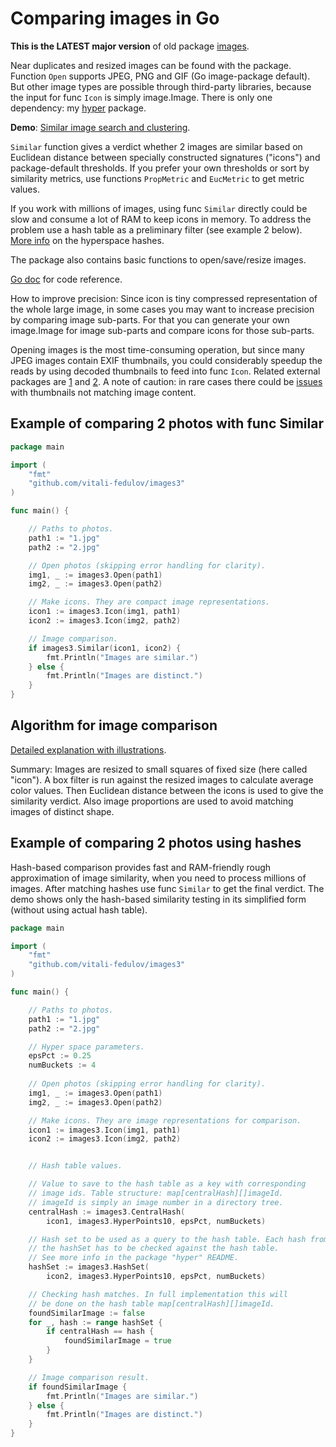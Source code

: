 # Comparing images in Go

**This is the LATEST major version** of old package [images](https://github.com/vitali-fedulov/images).

Near duplicates and resized images can be found with the package. Function `Open` supports JPEG, PNG and GIF (Go image-package default). But other image types are possible through third-party libraries, because the input for func `Icon` is simply image.Image. There is only one dependency: my [hyper](https://github.com/vitali-fedulov/hyper) package.

**Demo**: [Similar image search and clustering](https://similar.pictures).

`Similar` function gives a verdict whether 2 images are similar based on Euclidean distance between specially constructed signatures ("icons") and package-default thresholds. If you prefer your own thresholds or sort by similarity metrics, use functions `PropMetric` and `EucMetric` to get metric values.

If you work with millions of images, using func `Similar` directly could be slow and consume a lot of RAM to keep icons in memory. To address the problem use a hash table as a preliminary filter (see example 2 below). [More info](https://vitali-fedulov.github.io/algorithm-for-hashing-high-dimensional-float-vectors.html) on the hyperspace hashes.

The package also contains basic functions to open/save/resize images.

[Go doc](https://pkg.go.dev/github.com/vitali-fedulov/images3) for code reference.

How to improve precision: Since icon is tiny compressed representation of the whole large image, in some cases you may want to increase precision by comparing image sub-parts. For that you can generate your own image.Image for image sub-parts and compare icons for those sub-parts.

Opening images is the most time-consuming operation, but since many JPEG images contain EXIF thumbnails, you could considerably speedup the reads by using decoded thumbnails to feed into func `Icon`. Related external packages are [1](https://github.com/dsoprea/go-exif) and [2](https://github.com/rwcarlsen/goexif). A note of caution: in rare cases there could be [issues](https://security.stackexchange.com/questions/116552/the-history-of-thumbnails-or-just-a-previous-thumbnail-is-embedded-in-an-image/201785#201785) with thumbnails not matching image content.


## Example of comparing 2 photos with func Similar

```go
package main

import (
	"fmt"
	"github.com/vitali-fedulov/images3"
)

func main() {

	// Paths to photos.
	path1 := "1.jpg"
	path2 := "2.jpg"

	// Open photos (skipping error handling for clarity).
	img1, _ := images3.Open(path1)
	img2, _ := images3.Open(path2)

	// Make icons. They are compact image representations.
	icon1 := images3.Icon(img1, path1)
	icon2 := images3.Icon(img2, path2)

	// Image comparison.
	if images3.Similar(icon1, icon2) {
		fmt.Println("Images are similar.")
	} else {
		fmt.Println("Images are distinct.")
	}
}
```

## Algorithm for image comparison

[Detailed explanation with illustrations](https://vitali-fedulov.github.io/algorithm-for-perceptual-image-comparison.html).

Summary: Images are resized to small squares of fixed size (here called "icon"). A box filter is run against the resized images to calculate average color values. Then Euclidean distance between the icons is used to give the similarity verdict. Also image proportions are used to avoid matching images of distinct shape.


## Example of comparing 2 photos using hashes

Hash-based comparison provides fast and RAM-friendly rough approximation of image similarity, when you need to process millions of images. After matching hashes use func `Similar` to get the final verdict. The demo shows only the hash-based similarity testing in its simplified form (without using actual hash table).

```go
package main

import (
	"fmt"
	"github.com/vitali-fedulov/images3"
)

func main() {

	// Paths to photos.
	path1 := "1.jpg"
	path2 := "2.jpg"

	// Hyper space parameters.
	epsPct := 0.25
	numBuckets := 4
	
	// Open photos (skipping error handling for clarity).
	img1, _ := images3.Open(path1)
	img2, _ := images3.Open(path2)

	// Make icons. They are image representations for comparison.
	icon1 := images3.Icon(img1, path1)
	icon2 := images3.Icon(img2, path2)


	// Hash table values.

	// Value to save to the hash table as a key with corresponding
	// image ids. Table structure: map[centralHash][]imageId.
	// imageId is simply an image number in a directory tree.
	centralHash := images3.CentralHash(
		icon1, images3.HyperPoints10, epsPct, numBuckets)

	// Hash set to be used as a query to the hash table. Each hash from
	// the hashSet has to be checked against the hash table.
	// See more info in the package "hyper" README.
	hashSet := images3.HashSet(
		icon2, images3.HyperPoints10, epsPct, numBuckets)

	// Checking hash matches. In full implementation this will
	// be done on the hash table map[centralHash][]imageId.
	foundSimilarImage := false
	for _, hash := range hashSet {
		if centralHash == hash {
			foundSimilarImage = true
		}
	}

	// Image comparison result.
	if foundSimilarImage {
		fmt.Println("Images are similar.")
	} else {
		fmt.Println("Images are distinct.")
	}
}
```
